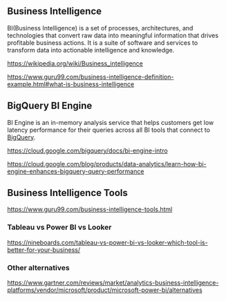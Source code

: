 ## Business Intelligence

BI(Business Intelligence) is a set of processes, architectures, and technologies that convert raw data into meaningful information that drives profitable business actions. It is a suite of software and services to transform data into actionable intelligence and knowledge.

https://wikipedia.org/wiki/Business_intelligence 

https://www.guru99.com/business-intelligence-definition-example.html#what-is-business-intelligence


## BigQuery BI Engine
BI Engine is an in-memory analysis service that helps customers get low latency performance for their queries across all BI tools that connect to [BigQuery](BigQuery).

https://cloud.google.com/bigquery/docs/bi-engine-intro


https://cloud.google.com/blog/products/data-analytics/learn-how-bi-engine-enhances-bigquery-query-performance


## Business Intelligence Tools

https://www.guru99.com/business-intelligence-tools.html

### Tableau vs Power BI vs Looker

https://nineboards.com/tableau-vs-power-bi-vs-looker-which-tool-is-better-for-your-business/

### Other alternatives

https://www.gartner.com/reviews/market/analytics-business-intelligence-platforms/vendor/microsoft/product/microsoft-power-bi/alternatives
